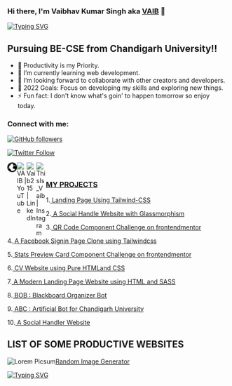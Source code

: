 ### Hi there, I'm Vaibhav Kumar Singh aka [VAIB](https://vaib.carrd.co) 👋 
[![Typing SVG](https://readme-typing-svg.herokuapp.com?font=Robot-Bold&size=30&color=%23666999&center=true&vCenter=true&width=400&height=50&lines=Web+Devloper;Competitive+Programmer;Python+Developer;Freelancer;Content+Creator)](https://vaib.carrd.co)

## Pursuing BE-CSE from Chandigarh University!!

- 🔭 Productivity is my Priority.
- 🌱 I’m currently learning web development.
- 👯 I’m looking forward to collaborate with other creators and developers.
- 🥅 2022 Goals: Focus on developing my skills and exploring new things.
- ⚡ Fun fact: I don't know what's goin' to happen tomorrow so enjoy today.

### Connect with me:

[![GitHub followers](https://img.shields.io/github/followers/Vaib215.svg?style=social&label=Follow&maxAge=2592000)](https://github.com/Vaib215?tab=followers)

[![Twitter Follow](https://img.shields.io/twitter/follow/ThisIs_Vaib?color=1DA1F2&logo=twitter&style=for-the-badge)](https://twitter.com/intent/follow?)


[<img align="left" alt="vaib.carrd.co" width="22px" src="https://raw.githubusercontent.com/iconic/open-iconic/master/svg/globe.svg" />][website]
[<img align="left" alt="VAIB | YouTube" width="22px" src="https://cdn.jsdelivr.net/npm/simple-icons@v3/icons/youtube.svg" />][youtube]
[<img align="left" alt="Vaib215 | LinkedIn" width="22px" src="https://cdn.jsdelivr.net/npm/simple-icons@v3/icons/linkedin.svg" />][linkedin]
[<img align="left" alt="ThisIs_Vaib | Instagram" width="22px" src="https://cdn.jsdelivr.net/npm/simple-icons@v3/icons/instagram.svg" />][instagram]

<br />

[website]: https://vaib.carrd.co
[youtube]: https://www.youtube.com/channel/UCPZ5db41kNeoJ_9Wb6umM1A
[instagram]: https://instagram.com/ThisIs_Vaib
[linkedin]: https://linkedin.com/in/Vaib215
[lorempicsum]: https://picsum.photos/

### [ MY PROJECTS ](https://vaib215.github.io/Projects)

1.[ Landing Page Using Tailwind-CSS](https://vaib215.github.io/Projects/vaibphone.html)

2.[ A Social Handle Website with Glassmorphism](https://vaib215.github.io/Projects/portfolio.html)

3.[ QR Code Component Challenge on frontendmentor](https://vaib215.github.io/QR-Code-component/)

4.[ A Facebook Signin Page Clone using Tailwindcss](https://vaib215.github.io/Projects/fb-clone.html)

5.[ Stats Preview Card Component Challenge on frontendmentor](https://vaib215.github.io/Stats-Preview-Card-Component/)

6.[ CV Website using Pure HTMLand CSS](https://vaib215.github.io/Web-Devlopement-2022/Project%201:%20CV%20using%20Pure%20HTML%20and%20CSS/)

7.[ A Modern Landing Page Website using HTML and SASS](https://vaib215.github.io/Show-A-Shoe/)

8.[ BOB : Blackboard Organizer Bot](https://github.com/Vaib215/BOB)

9.[ ABC : Artificial Bot for Chandigarh University](https://github.com/Vaib215/Projects/tree/main/ABCv2)

10.[ A Social Handler Website](https://vaib.carrd.co)

## LIST OF SOME PRODUCTIVE WEBSITES

[<img align="left" alt="Lorem Picsum" src="https://picsum.photos/22/" />Random Image Generator][lorempicsum]

[![Typing SVG](https://readme-typing-svg.herokuapp.com?color=%230969da&lines=Readme+Typing+Effect+Generator)](https://readme-typing-svg.herokuapp.com)
